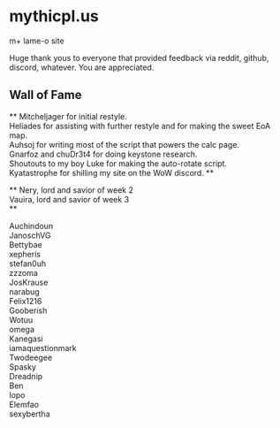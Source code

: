 # mythicpl.us
m+ lame-o site

Huge thank yous to everyone that provided feedback via reddit, github, discord, whatever. 
You are appreciated.
 
## Wall of Fame

**
Mitcheljager for initial restyle.<br>
Heliades for assisting with further restyle and for making the sweet EoA map.<br>
Auhsoj for writing most of the script that powers the calc page.<br>
Gnarfoz and chuDr3t4 for doing keystone research.<br>
Shoutouts to my boy Luke for making the auto-rotate script.<br>
Kyatastrophe for shilling my site on the WoW discord.
**<br>

**
Nery, lord and savior of week 2<br>
Vauira, lord and savior of week 3<br>
**

Auchindoun  <br>
JanoschVG <br>
Bettybae <br>
xepheris <br>
stefan0uh <br>
zzzoma <br>
JosKrause <br>
narabug <br>
Felix1216 <br>
Gooberish <br>
Wotuu <br>
omega <br>
Kanegasi <br>
iamaquestionmark <br>
Twodeegee <br>
Spasky <br>
Dreadnip <br>
Ben <br>
lopo <br>
Elemfao <br>
sexybertha<br>
